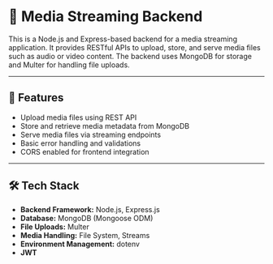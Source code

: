 # 🎵 Media Streaming Backend

This is a Node.js and Express-based backend for a media streaming application. It provides RESTful APIs to upload, store, and serve media files such as audio or video content. The backend uses MongoDB for storage and Multer for handling file uploads.

---

## 🚀 Features

- Upload media files using REST API
- Store and retrieve media metadata from MongoDB
- Serve media files via streaming endpoints
- Basic error handling and validations
- CORS enabled for frontend integration

---

## 🛠️ Tech Stack

- **Backend Framework:** Node.js, Express.js
- **Database:** MongoDB (Mongoose ODM)
- **File Uploads:** Multer
- **Media Handling:** File System, Streams
- **Environment Management:** dotenv
- **JWT** 



